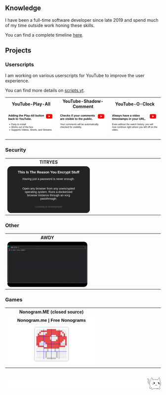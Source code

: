 <!-- Generated File, do not edit -->
<!-- Yep, this README is completely over the top -->
<!--
## Who am I?

Wish, I knew...
-->

## Knowledge

I have been a full-time software developer since late 2019 and spend much of my time outside work honing these skills.

You can find a complete timeline [here](https://robertwesner.github.io/knowledge/).

## Projects

### Userscripts

I am working on various userscripts for YouTube to improve the user experience.

You can find more details on [scripts.yt](https://scripts.yt/).

<table><tr><th width="10000">YouTube-Play-All</th><th width="10000">YouTube-Shadow-Comment</th><th width="10000">YouTube-O-Clock</th></tr><tr><td><div align="center">
    <a href="https://github.com/RobertWesner/YouTube-Play-All"><img src="/img/projects/userscripts/youtube/ytpa.png?1735667606" alt="Adding the Play-All button back to YouTube. - Easy to install - Works out of the box - Supports Videos, Shorts, and Streams"></a>
</div></td><td><div align="center">
    <a href="https://github.com/RobertWesner/YouTube-Shadow-Comment"><img src="/img/projects/userscripts/youtube/ytsc.png?1735667606" alt="Checks if your comments are visible to the public. - Your comments will be automatically checked for visibility."></a>
</div></td><td><div align="center">
    <a href="https://github.com/RobertWesner/YouTube-O-Clock"><img src="/img/projects/userscripts/youtube/ytoc.png?1735667606" alt="Always have a video timestamps in your URL. - Even without the watch history, you will now continue right where you left off on the video."></a>
</div></td></tr></table>

### Security

<table><tr><th width="10000">TITRYES</th><th width="10000"></th></tr><tr><td><div align="center">
    <a href="https://github.com/RobertWesner/titryes"><img src="/img/projects/security/titryes.png?1735667606" alt="main { - padding: .4em; - font-size: 1.4em; - background-color: #232324; - color: white; - text-align: center; - } - #icons { - position: absolute; - left: .2em; - top: 0; - bottom: 0; - display: flex; - flex-direction: column; - justify-content: center; - color: #838387; - } - #icons &gt; i:not(:last-child) { - margin-bottom: 1em; - } - small { - position: absolute; - bottom: 2em; - left: 0; - right: 0; - color: #727276; - } - This Is The Reason You Encrypt Stuff - Having just a password is never enough. - Open any browser from any unencrypted operating system. - Runs a dockerized browser instance through an xorg passthrough. - Currently in development"></a>
</div></td></tr></table>

### Other

<table><tr><th width="10000">AWDY</th><th width="10000"></th></tr><tr><td><div align="center">
    <a href="https://github.com/RobertWesner/awdy"><img src="/img/projects/other/awdy_rounded.gif?1735667606" alt="Are We Done Yet? Spice up your PHP-scripts with progress-bars and more! "></a>
</div></td></tr></table>

### Games

<table><tr><th width="10000">Nonogram.ME (closed source)</th><th width="10000"></th></tr><tr><td><div align="center">
    <a href="https://nonogram.me/"><img src="/img/projects/games/nonogramme.png?1735667606" alt="Nonogram.ME - Free Nonograms"></a>
</div></td></tr></table>

<br>
<img src="/img/schmvs.png" alt="/ᐠ｡ꞈ｡ᐟ">